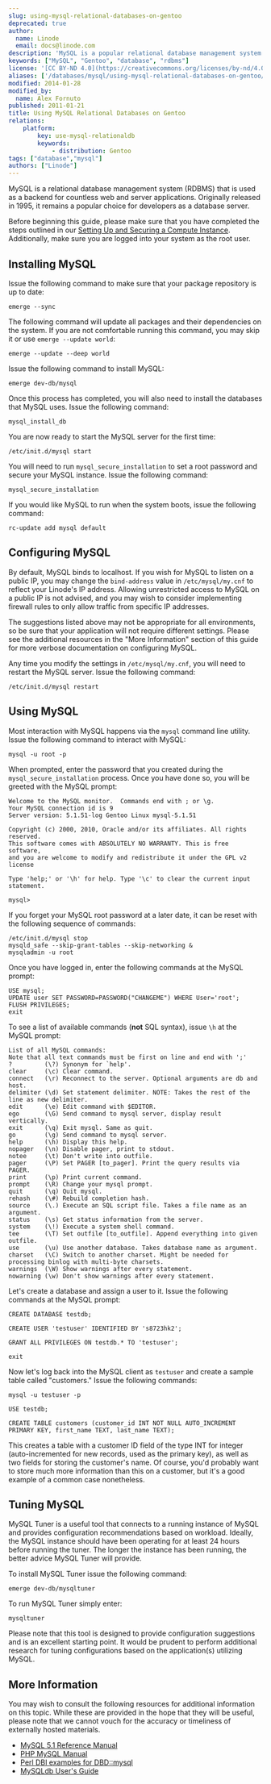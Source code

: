 ```yaml
---
slug: using-mysql-relational-databases-on-gentoo
deprecated: true
author:
  name: Linode
  email: docs@linode.com
description: 'MySQL is a popular relational database management system used as a backend for countless websites. This guide shows how to use MySQL on the Gentoo linux distro.'
keywords: ["MySQL", "Gentoo", "database", "rdbms"]
license: '[CC BY-ND 4.0](https://creativecommons.org/licenses/by-nd/4.0)'
aliases: ['/databases/mysql/using-mysql-relational-databases-on-gentoo/','/databases/mysql/gentoo/']
modified: 2014-01-28
modified_by:
  name: Alex Fornuto
published: 2011-01-21
title: Using MySQL Relational Databases on Gentoo
relations:
    platform:
        key: use-mysql-relationaldb
        keywords:
            - distribution: Gentoo
tags: ["database","mysql"]
authors: ["Linode"]
---
```


MySQL is a relational database management system (RDBMS) that is used as a backend for countless web and server applications. Originally released in 1995, it remains a popular choice for developers as a database server.

Before beginning this guide, please make sure that you have completed the steps outlined in our [Setting Up and Securing a Compute Instance](/docs/products/compute/compute-instances/guides/set-up-and-secure/). Additionally, make sure you are logged into your system as the root user.

## Installing MySQL

Issue the following command to make sure that your package repository is up to date:

    emerge --sync

The following command will update all packages and their dependencies on the system. If you are not comfortable running this command, you may skip it or use `emerge --update world`:

    emerge --update --deep world

Issue the following command to install MySQL:

    emerge dev-db/mysql

Once this process has completed, you will also need to install the databases that MySQL uses. Issue the following command:

    mysql_install_db

You are now ready to start the MySQL server for the first time:

    /etc/init.d/mysql start

You will need to run `mysql_secure_installation` to set a root password and secure your MySQL instance. Issue the following command:

    mysql_secure_installation

If you would like MySQL to run when the system boots, issue the following command:

    rc-update add mysql default

## Configuring MySQL

By default, MySQL binds to localhost. If you wish for MySQL to listen on a public IP, you may change the `bind-address` value in `/etc/mysql/my.cnf` to reflect your Linode's IP address. Allowing unrestricted access to MySQL on a public IP is not advised, and you may wish to consider implementing firewall rules to only allow traffic from specific IP addresses.

The suggestions listed above may not be appropriate for all environments, so be sure that your application will not require different settings. Please see the additional resources in the "More Information" section of this guide for more verbose documentation on configuring MySQL.

Any time you modify the settings in `/etc/mysql/my.cnf`, you will need to restart the MySQL server. Issue the following command:

    /etc/init.d/mysql restart

## Using MySQL

Most interaction with MySQL happens via the `mysql` command line utility. Issue the following command to interact with MySQL:

    mysql -u root -p

When prompted, enter the password that you created during the `mysql_secure_installation` process. Once you have done so, you will be greeted with the MySQL prompt:

    Welcome to the MySQL monitor.  Commands end with ; or \g.
    Your MySQL connection id is 9
    Server version: 5.1.51-log Gentoo Linux mysql-5.1.51

    Copyright (c) 2000, 2010, Oracle and/or its affiliates. All rights reserved.
    This software comes with ABSOLUTELY NO WARRANTY. This is free software,
    and you are welcome to modify and redistribute it under the GPL v2 license

    Type 'help;' or '\h' for help. Type '\c' to clear the current input statement.

    mysql>

If you forget your MySQL root password at a later date, it can be reset with the following sequence of commands:

    /etc/init.d/mysql stop
    mysqld_safe --skip-grant-tables --skip-networking &
    mysqladmin -u root

Once you have logged in, enter the following commands at the MySQL prompt:

    USE mysql;
    UPDATE user SET PASSWORD=PASSWORD("CHANGEME") WHERE User='root';
    FLUSH PRIVILEGES;
    exit

To see a list of available commands (**not** SQL syntax), issue `\h` at the MySQL prompt:

    List of all MySQL commands:
    Note that all text commands must be first on line and end with ';'
    ?         (\?) Synonym for `help'.
    clear     (\c) Clear command.
    connect   (\r) Reconnect to the server. Optional arguments are db and host.
    delimiter (\d) Set statement delimiter. NOTE: Takes the rest of the line as new delimiter.
    edit      (\e) Edit command with $EDITOR.
    ego       (\G) Send command to mysql server, display result vertically.
    exit      (\q) Exit mysql. Same as quit.
    go        (\g) Send command to mysql server.
    help      (\h) Display this help.
    nopager   (\n) Disable pager, print to stdout.
    notee     (\t) Don't write into outfile.
    pager     (\P) Set PAGER [to_pager]. Print the query results via PAGER.
    print     (\p) Print current command.
    prompt    (\R) Change your mysql prompt.
    quit      (\q) Quit mysql.
    rehash    (\#) Rebuild completion hash.
    source    (\.) Execute an SQL script file. Takes a file name as an argument.
    status    (\s) Get status information from the server.
    system    (\!) Execute a system shell command.
    tee       (\T) Set outfile [to_outfile]. Append everything into given outfile.
    use       (\u) Use another database. Takes database name as argument.
    charset   (\C) Switch to another charset. Might be needed for processing binlog with multi-byte charsets.
    warnings  (\W) Show warnings after every statement.
    nowarning (\w) Don't show warnings after every statement.

Let's create a database and assign a user to it. Issue the following commands at the MySQL prompt:

    CREATE DATABASE testdb;

    CREATE USER 'testuser' IDENTIFIED BY 's8723hk2';

    GRANT ALL PRIVILEGES ON testdb.* TO 'testuser';

    exit

Now let's log back into the MySQL client as `testuser` and create a sample table called "customers." Issue the following commands:

    mysql -u testuser -p

    USE testdb;

    CREATE TABLE customers (customer_id INT NOT NULL AUTO_INCREMENT PRIMARY KEY, first_name TEXT, last_name TEXT);

This creates a table with a customer ID field of the type INT for integer (auto-incremented for new records, used as the primary key), as well as two fields for storing the customer's name. Of course, you'd probably want to store much more information than this on a customer, but it's a good example of a common case nonetheless.

## Tuning MySQL

MySQL Tuner is a useful tool that connects to a running instance of MySQL and provides configuration recommendations based on workload. Ideally, the MySQL instance should have been operating for at least 24 hours before running the tuner. The longer the instance has been running, the better advice MySQL Tuner will provide.

To install MySQL Tuner issue the following command:

    emerge dev-db/mysqltuner

To run MySQL Tuner simply enter:

    mysqltuner

Please note that this tool is designed to provide configuration suggestions and is an excellent starting point. It would be prudent to perform additional research for tuning configurations based on the application(s) utilizing MySQL.

## More Information

You may wish to consult the following resources for additional information on this topic. While these are provided in the hope that they will be useful, please note that we cannot vouch for the accuracy or timeliness of externally hosted materials.

- [MySQL 5.1 Reference Manual](http://dev.mysql.com/doc/refman/5.1/en/)
- [PHP MySQL Manual](http://us2.php.net/manual/en/book.mysql.php)
- [Perl DBI examples for DBD::mysql](http://sql-info.de/mysql/examples/Perl-DBI-examples.html)
- [MySQLdb User's Guide](http://mysql-python.sourceforge.net/MySQLdb.html)



